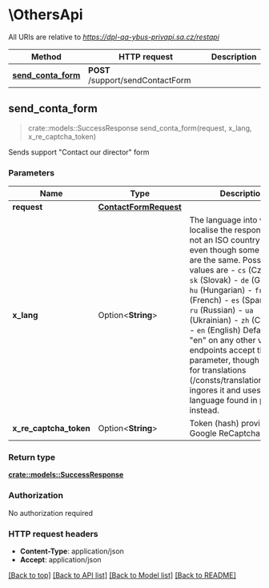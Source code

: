 # \OthersApi

All URIs are relative to *https://dpl-qa-ybus-privapi.sa.cz/restapi*

Method | HTTP request | Description
------------- | ------------- | -------------
[**send_conta_form**](OthersApi.md#send_conta_form) | **POST** /support/sendContactForm | 



## send_conta_form

> crate::models::SuccessResponse send_conta_form(request, x_lang, x_re_captcha_token)


Sends support \"Contact our director\" form

### Parameters


Name | Type | Description  | Required | Notes
------------- | ------------- | ------------- | ------------- | -------------
**request** | [**ContactFormRequest**](ContactFormRequest.md) |  | [required] |
**x_lang** | Option<**String**> | The language into which to localise the response. It is not an ISO country code, even though some values are the same. Possible values are  - `cs` (Czech) - `sk` (Slovak) - `de` (German) - `hu` (Hungarian) - `fr` (French) - `es` (Spanish) - `ru` (Russian) - `ua` (Ukrainian) - `zh` (Chinese) - `en` (English)  Defaults to \"en\" on any other value. All endpoints accept this parameter, though the one for translations (/consts/translations/{lang}) ingores it and uses the language found in path instead.  |  |[default to en]
**x_re_captcha_token** | Option<**String**> | Token (hash) provided Google ReCaptcha v3. |  |

### Return type

[**crate::models::SuccessResponse**](SuccessResponse.md)

### Authorization

No authorization required

### HTTP request headers

- **Content-Type**: application/json
- **Accept**: application/json

[[Back to top]](#) [[Back to API list]](../README.md#documentation-for-api-endpoints) [[Back to Model list]](../README.md#documentation-for-models) [[Back to README]](../README.md)


